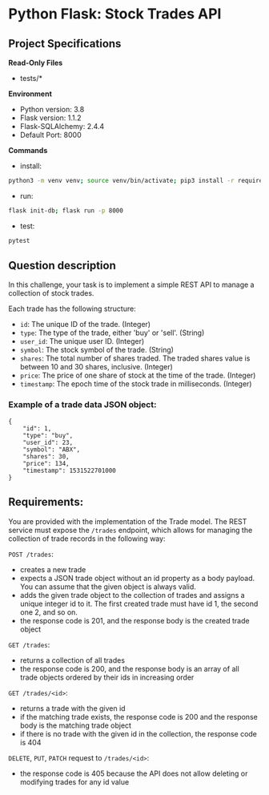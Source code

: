 # Python Flask: Stock Trades API

## Project Specifications

**Read-Only Files**
- tests/*

**Environment**  

- Python version: 3.8
- Flask version: 1.1.2
- Flask-SQLAlchemy: 2.4.4
- Default Port: 8000

**Commands**
- install: 
```bash
python3 -m venv venv; source venv/bin/activate; pip3 install -r requirements.txt.txt; 
```
- run: 
```bash
flask init-db; flask run -p 8000
```
- test: 
```bash
pytest
```
    
## Question description

In this challenge, your task is to implement a simple REST API to manage a collection of stock trades.

Each trade has the following structure:

- `id`: The unique ID of the trade. (Integer)
- `type`: The type of the trade, either 'buy' or 'sell'. (String)
- `user_id`: The unique user ID. (Integer)
- `symbol`: The stock symbol of the trade. (String)
- `shares`: The total number of shares traded. The traded shares value is between 10 and 30 shares, inclusive. (Integer)
- `price`: The price of one share of stock at the time of the trade. (Integer)
- `timestamp`: The epoch time of the stock trade in milliseconds. (Integer)


### Example of a trade data JSON object:
```
{
    "id": 1,
    "type": "buy",
    "user_id": 23,
    "symbol": "ABX",
    "shares": 30,
    "price": 134,
    "timestamp": 1531522701000
}
```

## Requirements:

You are provided with the implementation of the Trade model. The REST service must expose the `/trades` endpoint, which allows for managing the collection of trade records in the following way:

`POST /trades`:

- creates a new trade
- expects a JSON trade object without an id property as a body payload. You can assume that the given object is always valid.
- adds the given trade object to the collection of trades and assigns a unique integer id to it. The first created trade must have id 1, the second one 2, and so on.
- the response code is 201, and the response body is the created trade object

`GET /trades`:

- returns a collection of all trades
- the response code is 200, and the response body is an array of all trade objects ordered by their ids in increasing order

`GET /trades/<id>`:

- returns a trade with the given id
- if the matching trade exists, the response code is 200 and the response body is the matching trade object
- if there is no trade with the given id in the collection, the response code is 404

`DELETE`, `PUT`, `PATCH` request to `/trades/<id>`:

- the response code is 405 because the API does not allow deleting or modifying trades for any id value
